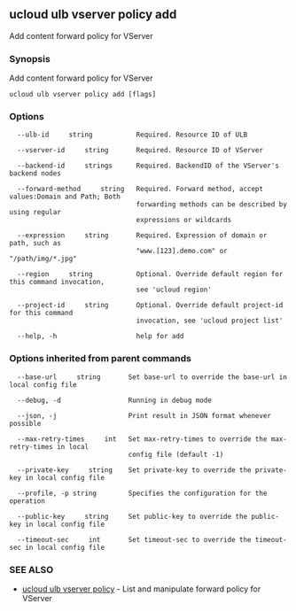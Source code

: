 

## ucloud ulb vserver policy add

Add content forward policy for VServer

### Synopsis

Add content forward policy for VServer

```
ucloud ulb vserver policy add [flags]
```

### Options

```
  --ulb-id     string           Required. Resource ID of ULB 

  --vserver-id     string       Required. Resource ID of VServer 

  --backend-id     strings      Required. BackendID of the VServer's backend nodes 

  --forward-method     string   Required. Forward method, accept values:Domain and Path; Both
                                forwarding methods can be described by using regular
                                expressions or wildcards 

  --expression     string       Required. Expression of domain or path, such as
                                "www.[123].demo.com" or "/path/img/*.jpg" 

  --region     string           Optional. Override default region for this command invocation,
                                see 'ucloud region' 

  --project-id     string       Optional. Override default project-id for this command
                                invocation, see 'ucloud project list' 

  --help, -h                    help for add 

```

### Options inherited from parent commands

```
  --base-url     string       Set base-url to override the base-url in local config file 

  --debug, -d                 Running in debug mode 

  --json, -j                  Print result in JSON format whenever possible 

  --max-retry-times     int   Set max-retry-times to override the max-retry-times in local
                              config file (default -1) 

  --private-key     string    Set private-key to override the private-key in local config file 

  --profile, -p string        Specifies the configuration for the operation 

  --public-key     string     Set public-key to override the public-key in local config file 

  --timeout-sec     int       Set timeout-sec to override the timeout-sec in local config file 

```

### SEE ALSO

* [ucloud ulb vserver policy](developer/cli/cmd/ucloud/ulb/vserver/policy)	 - List and manipulate forward policy for VServer

